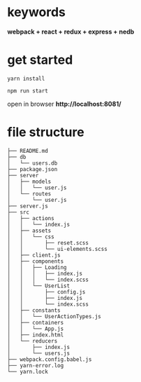 # keywords
**webpack + react + redux + express + nedb**

# get started

```
yarn install

npm run start

```
open in browser **http://localhost:8081/**

# file structure
```
├── README.md
├── db
│   └── users.db
├── package.json
├── server
│   ├── models
│   │   └── user.js
│   └── routes
│       └── user.js
├── server.js
├── src
│   ├── actions
│   │   └── index.js
│   ├── assets
│   │   └── css
│   │       ├── reset.scss
│   │       └── ui-elements.scss
│   ├── client.js
│   ├── components
│   │   ├── Loading
│   │   │   ├── index.js
│   │   │   └── index.scss
│   │   └── UserList
│   │       ├── config.js
│   │       ├── index.js
│   │       └── index.scss
│   ├── constants
│   │   └── UserActionTypes.js
│   ├── containers
│   │   └── App.js
│   ├── index.html
│   └── reducers
│       ├── index.js
│       └── users.js
├── webpack.config.babel.js
├── yarn-error.log
└── yarn.lock

```
